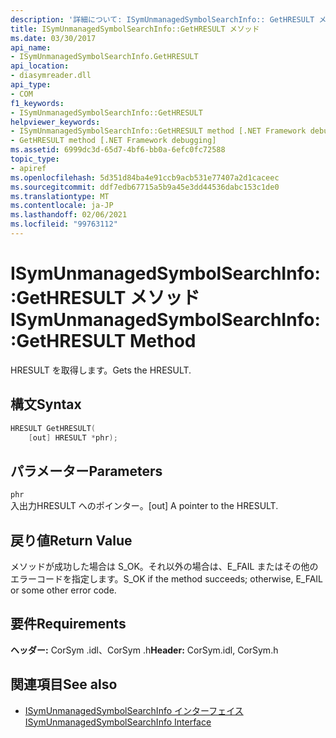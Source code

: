 ```yaml
---
description: '詳細について: ISymUnmanagedSymbolSearchInfo:: GetHRESULT メソッド'
title: ISymUnmanagedSymbolSearchInfo::GetHRESULT メソッド
ms.date: 03/30/2017
api_name:
- ISymUnmanagedSymbolSearchInfo.GetHRESULT
api_location:
- diasymreader.dll
api_type:
- COM
f1_keywords:
- ISymUnmanagedSymbolSearchInfo::GetHRESULT
helpviewer_keywords:
- ISymUnmanagedSymbolSearchInfo::GetHRESULT method [.NET Framework debugging]
- GetHRESULT method [.NET Framework debugging]
ms.assetid: 6999dc3d-65d7-4bf6-bb0a-6efc0fc72588
topic_type:
- apiref
ms.openlocfilehash: 5d351d84ba4e91ccb9acb531e77407a2d1caceec
ms.sourcegitcommit: ddf7edb67715a5b9a45e3dd44536dabc153c1de0
ms.translationtype: MT
ms.contentlocale: ja-JP
ms.lasthandoff: 02/06/2021
ms.locfileid: "99763112"
---
```

# <a name="isymunmanagedsymbolsearchinfogethresult-method"></a><span data-ttu-id="22285-103">ISymUnmanagedSymbolSearchInfo::GetHRESULT メソッド</span><span class="sxs-lookup"><span data-stu-id="22285-103">ISymUnmanagedSymbolSearchInfo::GetHRESULT Method</span></span>

<span data-ttu-id="22285-104">HRESULT を取得します。</span><span class="sxs-lookup"><span data-stu-id="22285-104">Gets the HRESULT.</span></span>  
  
## <a name="syntax"></a><span data-ttu-id="22285-105">構文</span><span class="sxs-lookup"><span data-stu-id="22285-105">Syntax</span></span>  
  
```cpp  
HRESULT GetHRESULT(  
    [out] HRESULT *phr);  
```  
  
## <a name="parameters"></a><span data-ttu-id="22285-106">パラメーター</span><span class="sxs-lookup"><span data-stu-id="22285-106">Parameters</span></span>  

 `phr`  
 <span data-ttu-id="22285-107">入出力HRESULT へのポインター。</span><span class="sxs-lookup"><span data-stu-id="22285-107">[out] A pointer to the HRESULT.</span></span>  
  
## <a name="return-value"></a><span data-ttu-id="22285-108">戻り値</span><span class="sxs-lookup"><span data-stu-id="22285-108">Return Value</span></span>  

 <span data-ttu-id="22285-109">メソッドが成功した場合は S_OK。それ以外の場合は、E_FAIL またはその他のエラーコードを指定します。</span><span class="sxs-lookup"><span data-stu-id="22285-109">S_OK if the method succeeds; otherwise, E_FAIL or some other error code.</span></span>  
  
## <a name="requirements"></a><span data-ttu-id="22285-110">要件</span><span class="sxs-lookup"><span data-stu-id="22285-110">Requirements</span></span>  

 <span data-ttu-id="22285-111">**ヘッダー:** CorSym .idl、CorSym .h</span><span class="sxs-lookup"><span data-stu-id="22285-111">**Header:** CorSym.idl, CorSym.h</span></span>  
  
## <a name="see-also"></a><span data-ttu-id="22285-112">関連項目</span><span class="sxs-lookup"><span data-stu-id="22285-112">See also</span></span>

- [<span data-ttu-id="22285-113">ISymUnmanagedSymbolSearchInfo インターフェイス</span><span class="sxs-lookup"><span data-stu-id="22285-113">ISymUnmanagedSymbolSearchInfo Interface</span></span>](isymunmanagedsymbolsearchinfo-interface.md)
